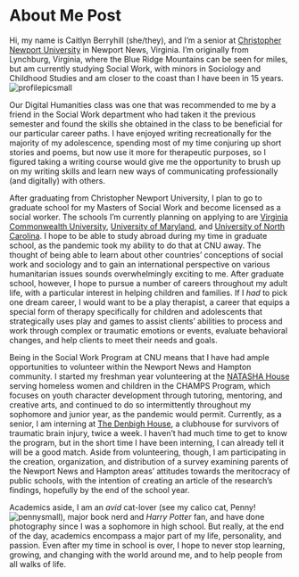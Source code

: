 # About Me Post

Hi, my name is Caitlyn Berryhill (she/they), and I’m a senior at [Christopher Newport University](https://cnu.edu/) in Newport News, Virginia. I’m originally from Lynchburg, Virginia, where the Blue Ridge Mountains can be seen for miles, but am currently studying Social Work, with minors in Sociology and Childhood Studies and am closer to the coast than I have been in 15 years.![profilepicsmall](https://caitberries.github.io/caitberries/images/profilepicsmall.jpeg) 

Our Digital Humanities class was one that was recommended to me by a friend in the Social Work department who had taken it the previous semester and found the skills she obtained in the class to be beneficial for our particular career paths. I have enjoyed writing recreationally for the majority of my adolescence, spending most of my time conjuring up short stories and poems, but now use it more for therapeutic purposes, so I figured taking a writing course would give me the opportunity to brush up on my writing skills and learn new ways of communicating professionally (and digitally) with others. 

After graduating from Christopher Newport University, I plan to go to graduate school for my Masters of Social Work and become licensed as a social worker. The schools I’m currently planning on applying to are [Virginia Commonwealth University](https://socialwork.vcu.edu/academics/master-of-social-work/), [University of Maryland](https://www.ssw.umaryland.edu/), and [University of North Carolina](https://ssw.unc.edu/). I hope to be able to study abroad during my time in graduate school, as the pandemic took my ability to do that at CNU away. The thought of being able to learn about other countries’ conceptions of social work and sociology and to gain an international perspective on various humanitarian issues sounds overwhelmingly exciting to me. After graduate school, however, I hope to pursue a number of careers throughout my adult life, with a particular interest in helping children and families. If I *had* to pick one dream career, I would want to be a play therapist, a career that equips a special form of therapy specifically for children and adolescents that strategically uses play and games to assist clients’ abilities to process and work through complex or traumatic emotions or events, evaluate behavioral changes, and help clients to meet their needs and goals.

Being in the Social Work Program at CNU means that I have had ample opportunities to volunteer within the Newport News and Hampton community. I started my freshman year volunteering at the [NATASHA House](https://www.natashahouse.org/) serving homeless women and children in the CHAMPS Program, which focuses on youth character development through tutoring, mentoring, and creative arts, and continued to do so intermittently throughout my sophomore and junior year, as the pandemic would permit. Currently, as a senior, I am interning at [The Denbigh House](https://communitybraininjury.org/), a clubhouse for survivors of traumatic brain injury, twice a week. I haven’t had much time to get to know the program, but in the short time I have been interning, I can already tell it will be a good match. Aside from volunteering, though, I am participating in the creation, organization, and distribution of a survey examining parents of the Newport News and Hampton areas’ attitudes towards the meritocracy of public schools, with the intention of creating an article of the research’s findings, hopefully by the end of the school year.

Academics aside, I am an _avid_ cat-lover (see my calico cat, Penny!![pennysmall](https://user-images.githubusercontent.com/112186152/188329156-d50266a9-f1b3-4c39-9f10-1cc28e85bd19.jpeg)), major book nerd and _Harry Potter_ fan, and have done photography since I was a sophomore in high school. But really, at the end of the day, academics encompass a major part of my life, personality, and passion. Even after my time in school is over, I hope to never stop learning, growing, and changing with the world around me, and to help people from all walks of life.
